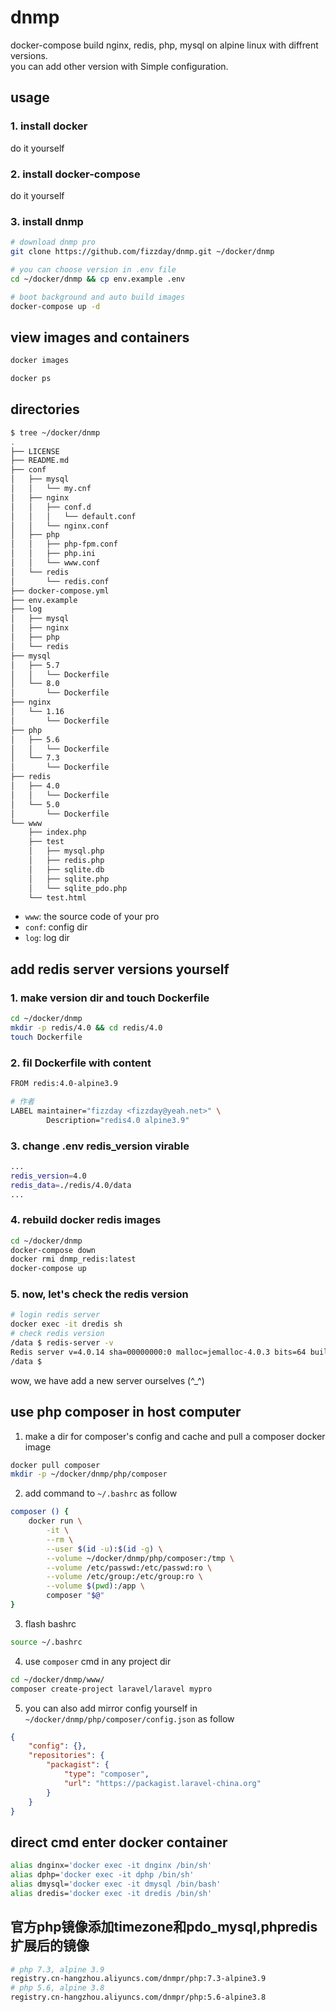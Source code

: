 # dnmp
docker-compose build nginx, redis, php, mysql on alpine linux with diffrent versions.  
you can add other version with Simple configuration.  

## usage
### 1. install docker
do it yourself
### 2. install docker-compose
do it yourself
### 3. install dnmp
```bash
# download dnmp pro
git clone https://github.com/fizzday/dnmp.git ~/docker/dnmp

# you can choose version in .env file
cd ~/docker/dnmp && cp env.example .env

# boot background and auto build images
docker-compose up -d
```

## view images and containers
```bash
docker images

docker ps
```

## directories
```bash
$ tree ~/docker/dnmp
.
├── LICENSE
├── README.md
├── conf
│   ├── mysql
│   │   └── my.cnf
│   ├── nginx
│   │   ├── conf.d
│   │   │   └── default.conf
│   │   └── nginx.conf
│   ├── php
│   │   ├── php-fpm.conf
│   │   ├── php.ini
│   │   └── www.conf
│   └── redis
│       └── redis.conf
├── docker-compose.yml
├── env.example
├── log
│   ├── mysql
│   ├── nginx
│   ├── php
│   └── redis
├── mysql
│   ├── 5.7
│   │   └── Dockerfile
│   └── 8.0
│       └── Dockerfile
├── nginx
│   └── 1.16
│       └── Dockerfile
├── php
│   ├── 5.6
│   │   └── Dockerfile
│   └── 7.3
│       └── Dockerfile
├── redis
│   ├── 4.0
│   │   └── Dockerfile
│   └── 5.0
│       └── Dockerfile
└── www
    ├── index.php
    ├── test
    │   ├── mysql.php
    │   ├── redis.php
    │   ├── sqlite.db
    │   ├── sqlite.php
    │   └── sqlite_pdo.php
    └── test.html
```
- `www`: the source code of  your pro  
- `conf`: config dir  
- `log`: log dir  

## add redis server versions yourself
### 1. make version dir and touch Dockerfile
```bash
cd ~/docker/dnmp
mkdir -p redis/4.0 && cd redis/4.0
touch Dockerfile
```
### 2. fil Dockerfile with content
```bash
FROM redis:4.0-alpine3.9

# 作者
LABEL maintainer="fizzday <fizzday@yeah.net>" \
        Description="redis4.0 alpine3.9"
```
### 3. change .env redis_version virable
```bash
...
redis_version=4.0
redis_data=./redis/4.0/data
...
```
### 4. rebuild docker redis images
```bash
cd ~/docker/dnmp
docker-compose down
docker rmi dnmp_redis:latest
docker-compose up
```
### 5. now, let's check the redis version
```bash
# login redis server
docker exec -it dredis sh
# check redis version
/data $ redis-server -v
Redis server v=4.0.14 sha=00000000:0 malloc=jemalloc-4.0.3 bits=64 build=357cb9239225a524
/data $ 
```

wow, we have add a new server ourselves (^_^)

## use php composer in host computer
1. make a dir for composer's config and cache and pull a composer docker image  
```bash
docker pull composer
mkdir -p ~/docker/dnmp/php/composer
```
2. add command to `~/.bashrc` as follow  
```bash
composer () {
    docker run \
        -it \
        --rm \
        --user $(id -u):$(id -g) \
        --volume ~/docker/dnmp/php/composer:/tmp \
        --volume /etc/passwd:/etc/passwd:ro \
        --volume /etc/group:/etc/group:ro \
        --volume $(pwd):/app \
        composer "$@"
}
```
3. flash bashrc
```bash
source ~/.bashrc
```
4. use `composer` cmd in any project dir  
```bash
cd ~/docker/dnmp/www/
composer create-project laravel/laravel mypro
```
5. you can also add mirror config yourself in `~/docker/dnmp/php/composer/config.json` as follow  
```json
{
    "config": {},
    "repositories": {
        "packagist": {
            "type": "composer",
            "url": "https://packagist.laravel-china.org"
        }
    }
}
```

## direct cmd enter docker container
```bash
alias dnginx='docker exec -it dnginx /bin/sh'
alias dphp='docker exec -it dphp /bin/sh'
alias dmysql='docker exec -it dmysql /bin/bash'
alias dredis='docker exec -it dredis /bin/sh'
```

## 官方php镜像添加timezone和pdo_mysql,phpredis扩展后的镜像
```bash
# php 7.3, alpine 3.9
registry.cn-hangzhou.aliyuncs.com/dnmpr/php:7.3-alpine3.9
# php 5.6, alpine 3.8
registry.cn-hangzhou.aliyuncs.com/dnmpr/php:5.6-alpine3.8
```